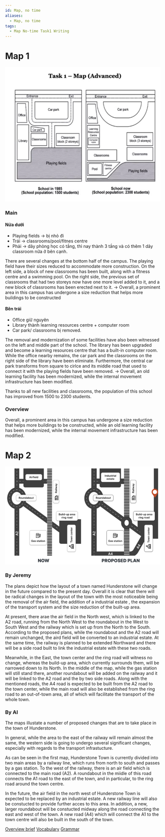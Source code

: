 ```yaml
---
id: Map, no time
aliases:
  - Map, no time
tags:
  - Map No-time Task1 Writing
---
```


# Map 1
![W1 map 1](assets/W1_map_1.png)

### Main
#### Nửa dưới
- Playing fields $\to$ bị nhỏ đi
- Trái $\to$ classrooms/pool/fitnes centre
- Phải $\to$ dãy phòng học có  tầng, thì nay thành 3 tầng và có thêm 1 dãy classroom nữa ở bên cạnh.

There are several changes at the bottom half of the campus. The playing field have their sizes reduced to accommodate more construction. On the left side, a block of new classrooms has been built, along with a fitness centre and a swimming pool. On the right side, the previous set of classrooms that had two storeys now have one more level added to it, and a new block of classrooms has been erected next to it. 
$\to$ Overall, a prominent area in this campus has undergone a size reduction that helps more buildings to be constructed

#### Bên trái
- Office giữ nguyên
- Library thành learning resources centre + computer room
- Car park/ classrooms bị removed.

The removal and modernization of some facilities have also been witnessed on the left and middle part of the school. The library has been upgraded and become a learning resources centre that has a built-in computer room. While the office nearby remains, the car park and the classrooms on the right side of the library have been eliminate. Furthermore, the central car park transforms from square to cirlce and its middle road that used to connect it with the playing fields have been removed.
$\to$ Overall, an old learning facility has been modernized, while the internal movement infrastructure has been modified.

Thanks to all new facilities and classrooms, the population of this school has improved from 1500 to 2300 students.

### Overview
 Overall, a prominent area in this campus has undergone a size reduction that helps more buildings to be constructed, while an old learning facility has been modernized, while the internal movement infrastructure has been modified.




# Map 2
**![W1 map 2](assets/W1_map_2.png)**

### By Jeremy

The plans depict how the layout of a town named Hunderstone will change in the future compared to the present day. Overall it is clear that there will be radical changes in the layout of the town with the most noticeable being the removal of the air field, the addition of a industrial estate , the expansion of the transport system and the size reduction of the built-up area. 

At present, there arae the air field in the North west, which is linked to the A2 road, running from the North West to the roundabout in the West to South West and the railway which is set up from the North to the South. According to the proposed plans, while the roundabout and the A2 road will remain unchanged, the aird field will be converted to an industrial estate. At the same time, the railway is planned to be extended Northward and there will be a side road built to link the industrial estate with these two roads.

Meanwhile, in the East, the town center and the ring road will witness no change, whereas the build-up area, which currently surrounds them, will be narrowed down to its North. In the middle of the map, while the gas station will still stand there, another roundabout will be added on the railway and it will be linked to the A2 road and the  by two side roads. Along with the mentioned roads, the A4 road is expected to be built from the A2 road to the town center, while the main road will also be established from the ring road to an out-of-town area, all of which will facilitate the transport of the whole town.

### By AI

The maps illustate a number of proposed changes that are to take place in the town of Hunderstone. 

In general, while the area to the east of the railway will remain almost the same, the western side is going to undergo several significant changes, especially with regards to the transport infrastucture.

As can be seen in the first map, Hunderstone Town is currently divided into two main areas by a railway line, which runs from north to south and passes by a gas station. To the west of the railway, there is an air field which is connected to the main road (A2). A roundabout in the miidle of this road connects the A1 road to the east of the town, and in particular, to the ring road around the town centre.

In the future, the air field in the north west of Hunderstone Town is expected to be replaced by an industrial estate. A new railway line will also be constucted to provide further acces to this area. In addition, a new, larger roundabout will be constucted midway along the road connecting the east and west of the town. A new road (A4) which will connect the A1 to the town centre will also be built in the south of the town.






[Overview brief](Overview%20brief.md)
[Vocabulary](Vocabulary.md)
[Grammar](1747056025-OUCO.md)

